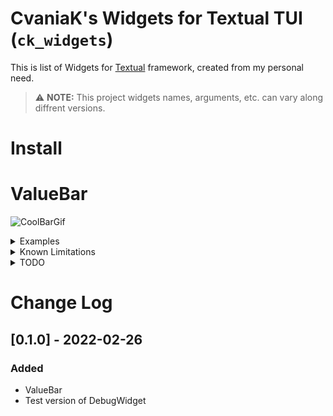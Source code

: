 # CvaniaK's Widgets for Textual TUI (`ck_widgets`)

This is list of Widgets for [Textual](https://github.com/Textualize/textual) framework, created from my personal need.

> ⚠ **NOTE:** This project widgets names, arguments, etc. can vary along diffrent versions.

# Install

# ValueBar
![CoolBarGif](https://raw.githubusercontent.com/Cvaniak/CvaniaksTextualWidgets/master/documentation/NiveValueBar.gif)  
<details>
<summary>Examples</summary>
The simples example:
```python
# Simples value bar
from ck_widgets.widgets import ValueBarH, ValueBarV
vbar_horizontal = ValueBarH(max_value=50)
# or 
vbar_vertical = ValueBarV(max_value=50)
```  

And here is example with almost all arguments:
![Example with many arguments](https://raw.githubusercontent.com/Cvaniak/CvaniaksTextualWidgets/master/documentation/ValueBarArguments.png)  
```python
# Example with almost all arguments
from ck_widgets.widgets import ValueBarH, CColor, CustomColor
from rich import box

background_color: List[CColor] = ["rgb(0,0,0)", "rgb(0,0,0)", "yellow"]
ValueBarH(
    name="name_to_catch_in_event",
    label="Almost all arguments",
    label_align="left",
    label_position="bottom",
    start_value=25,
    max_value=50,
    height=6,
    instant=True,
    reversed=True,
    color=CustomColor.gradient("green", "rgb(0, 100, 250)"),
    bg_color=background_color,
    border_style="yellow",
    padding=(1,1),
    box=box.DOUBLE_EDGE,
)
```  

And this example:  
![LotOfValueBars](https://raw.githubusercontent.com/Cvaniak/CvaniaksTextualWidgets/master/documentation/ValueBarArguments.png)  
you can check code in this file `ck_widgets/exmples/value_bar.py` or test it by using command below:  
```bash
python3 -m ck_widgets.examples.value_bar
```
</details>

<details>
<summary>Known Limitations</summary>

* You need to force size of layout to be not smaller than maximum size of of ValueBar (otherwise it will behave badly)
* ...

</details>

<details>
<summary>TODO</summary>

* Reactive version (so it gives values from 0 to 1 and can be resized/'squashed')  
* Be sure that provide all arguments  
* Test edge cases  
* Clean up how to provide color  
* Label on left or right site  
* ...

</details>


# Change Log

## [0.1.0] - 2022-02-26

### Added
* ValueBar
* Test version of DebugWidget


